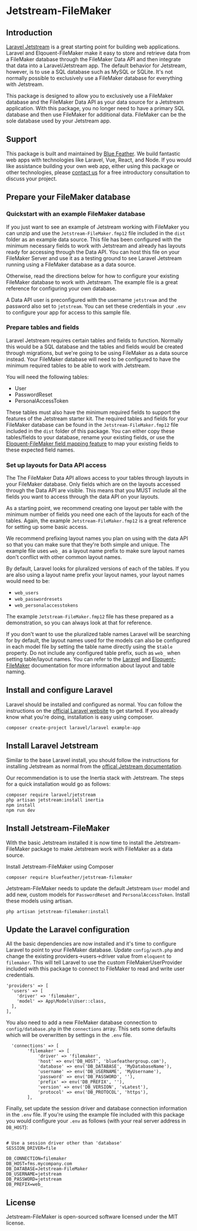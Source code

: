 # Jetstream-FileMaker
## Introduction
[Laravel Jetstream](https://jetstream.laravel.com/2.x/introduction.html) is a great starting point for building web applications. Laravel and Elqouent-FileMaker make it easy to store and retrieve data from a FileMaker database through the FileMaker Data API and then integrate that data into a Laravel/Jetstream app. The default behavior for Jetstream, however, is to use a SQL database such as MySQL or SQLite. It's not normally possible to exclusively use a FileMaker database for everything with Jetstream.

This package is designed to allow you to exclusively use a FileMaker database and the FileMaker Data API as your data source for a Jetstream application. With this package, you no longer need to have a primary SQL database and then use FileMaker for additional data. FileMaker can be the sole database used by your Jetstream app.

## Support

This package is built and maintained by [Blue Feather](https://www.bluefeathergroup.com/). We build fantastic web apps with technologies like Laravel, Vue, React, and Node. If you would like assistance building your own web app, either using this package or other technologies, please [contact us](https://www.bluefeathergroup.com/contact/) for a free introductory consultation to discuss your project. 

## Prepare your FileMaker database

### Quickstart with an example FileMaker database
If you just want to see an example of Jetstream working with FileMaker you can unzip and use the `Jetstream-FileMaker.fmp12` file included in the `dist` folder as an example data source. This file has been configured with the minimum necessary fields to work with Jetstream and already has layouts ready for accessing through the Data API. You can host this file on your FileMaker Server and use it as a testing ground to see Laravel Jetstream running using a FileMaker database as a data source.

Otherwise, read the directions below for how to configure your existing FileMaker database to work with Jetstream. The example file is a great reference for configuring your own database.

A Data API user is preconfigured with the username `jetstream` and the password also set to `jetstream`. You can set these credentials in your `.env` to configure your app for access to this sample file.

### Prepare tables and fields
Laravel Jetstream requires certain tables and fields to function. Normally this would be a SQL database and the tables and fields would be created through migrations, but we're going to be using FileMaker as a data source instead. Your FileMaker database will need to be configured to have the minimum required tables to be able to work with Jetstream. 

You will need the following tables:
* User
* PasswordReset
* PersonalAccessToken

These tables must also have the minimum required fields to support the features of the Jetstream starter kit. The required tables and fields for your FileMaker database can be found in the `Jetstream-FileMaker.fmp12` file included in the `dist` folder of this package. You can either copy these tables/fields to your database, rename your existing fields, or use the [Eloquent-FileMaker field mapping feature](https://github.com/BlueFeatherGroup/eloquent-filemaker) to map your existing fields to these expected field names.

### Set up layouts for Data API access
The The FileMaker Data API allows access to your tables through layouts in your FileMaker database. Only fields which are on the layouts accessed through the Data API are visible. This means that you MUST include all the fields you want to access through the data API on your layouts.

As a starting point, we recommend creating one layout per table with the minimum number of fields you need one each of the layouts for each of the tables. Again, the example `Jetstream-FileMaker.fmp12` is a great reference for setting up some basic access.

We recommend prefixing layout names you plan on using with the data API so that you can make sure that they're both simple and unique. The example file uses `web_` as a layout name prefix to make sure layout names don't conflict with other common layout names.

By default, Laravel looks for pluralized versions of each of the tables. If you are also using a layout name prefix your layout names, your layout names would need to be:
* `web_users`
* `web_passwordresets` 
* `web_personalaccesstokens`

The example `Jetstream-FileMaker.fmp12` file has these prepared as a demonstration, so you can always look at that for reference.

If you don't want to use the pluralized table names Laravel will be searching for by default, the layout names used for the models can also be configured in each model file by setting the table name directly using the `$table` property. Do not include any configured table prefix, such as `web_` when setting table/layout names. You can refer to the [Laravel](https://laravel.com/docs/9.x/eloquent#table-names) and [Eloquent-FileMaker](https://github.com/BlueFeatherGroup/eloquent-filemaker#setting-a-layout) documentation for more information about layout and table naming.

## Install and configure Laravel
Laravel should be installed and configured as normal. You can follow the instructions on the [official Laravel website](https://laravel.com/docs/9.x/installation) to get started.
If you already know what you're doing, installation is easy using composer.

```
composer create-project laravel/laravel example-app
```
## Install Laravel Jetstream
Similar to the base Laravel install, you should follow the instructions for installing Jetstream as normal from the [offical Jetstream documentation](https://jetstream.laravel.com/2.x/introduction.html).

Our recommendation is to use the Inertia stack with Jetstream. The steps for a quick installation would go as follows: 
```
composer require laravel/jetstream
php artisan jetstream:install inertia
npm install
npm run dev
```

## Install Jetstream-FileMaker
With the basic Jetstream installed it is now time to install the Jetstream-FileMaker package to make Jetstream work with FileMaker as a data source.

Install Jetstream-FileMaker using Composer
```
composer require bluefeather/jetstream-filemaker
```

Jetstream-FileMaker needs to update the default Jetstream `User` model and add new, custom models for `PasswordReset` and `PersonalAccessToken`. Install these models using artisan.
```
php artisan jetstream-filemaker:install
```

## Update the Laravel configuration
All the basic dependencies are now installed and it's time to configure Laravel to point to your FileMaker database. Update `config/auth.php` and change the existing providers->users->driver value from `eloquent` to `filemaker`. This will tell Laravel to use the custom FileMakerUserProvider included with this package to connect to FileMaker to read and write user credentials.
  ```
  'providers' => [
    'users' => [
      'driver' => 'filemaker',
      'model' => App\Models\User::class,
    ],
  ],
  ```

You also need to add a new FileMaker database connection to `config/database.php` in the `connections` array. This sets some defaults which will be overwritten by settings in the `.env` file.
```
  'connections' => [
        'filemaker' => [
            'driver' => 'filemaker',
            'host' => env('DB_HOST', 'bluefeathergroup.com'),
            'database' => env('DB_DATABASE', 'MyDatabaseName'), 
            'username' => env('DB_USERNAME', 'MyUsername'),
            'password' => env('DB_PASSWORD', ''),
            'prefix' => env('DB_PREFIX', ''),
            'version' => env('DB_VERSION', 'vLatest'),
            'protocol' => env('DB_PROTOCOL', 'https'),
        ],
```

Finally, set update the session driver and database connection information in the `.env` file. If you're using the example file included with this package you would configure your `.env` as follows (with your real server address in `DB_HOST`):
```

# Use a session driver other than 'database'
SESSION_DRIVER=file

DB_CONNECTION=filemaker
DB_HOST=fms.mycompany.com
DB_DATABASE=Jetstream-FileMaker
DB_USERNAME=jetstream
DB_PASSWORD=jetstream
DB_PREFIX=web_
```

## License
Jetstream-FileMaker is open-sourced software licensed under the MIT license.